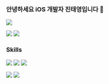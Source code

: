  ### 안녕하세요 iOS 개발자 진태영입니다 👋  

<a href="https://hits.seeyoufarm.com"><img src="https://hits.seeyoufarm.com/api/count/incr/badge.svg?url=https%3A%2F%2Fgithub.com%2Felisha0103&count_bg=%2379C83D&title_bg=%23555555&icon=&icon_color=%23E7E7E7&title=hits&edge_flat=false"/></a>
<p>
<a href="https://elisha0103.tistory.com/" target="_blank"><img src="https://img.shields.io/badge/Blog-lightgray?style=flat-square&logo=Tistory%20Sponsors&logoColor=white"/></a>
  <a href="mailto:elisha0103@naver.com" target="_blank"><img src="https://img.shields.io/badge/Email-03C75A?style=flat-square&logo=Naver%20Sponsors&logoColor=white"/></a>
</p>

### Skills
<p>
    <img src="https://img.shields.io/badge/Swift-F05138?style=flat&logo=swift&logoColor=white"/>
  <img src="https://img.shields.io/badge/SwiftUI-0D0D0D?style=flat&logo=swift&logoColor=blue"/>
  <img src="https://img.shields.io/badge/Firebase-FFCA28?style=flat&logo=firebase&logoColor=white"/>

</p>

<p>
    <img src="https://github-readme-stats.vercel.app/api?username=elisha0103&show_icons=true&theme=dark&layout=compact"/>
  <img src="https://github-readme-stats.vercel.app/api/top-langs/?username=elisha0103&show_icons=true&theme=dark&layout=compact"/>
</p>

<!--
**elisha0103/elisha0103** is a ✨ _special_ ✨ repository because its `README.md` (this file) appears on your GitHub profile.

Here are some ideas to get you started:

- 🔭 I’m currently working on ...
- 🌱 I’m currently learning ...
- 👯 I’m looking to collaborate on ...
- 🤔 I’m looking for help with ...
- 💬 Ask me about ...
- 📫 How to reach me: ...
- 😄 Pronouns: ...
- ⚡ Fun fact: ...
-->
